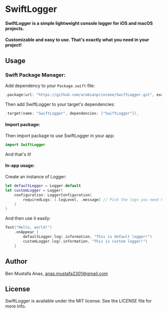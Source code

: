# SwiftLogger

#### SwiftLogger is a simple lightweight console logger for iOS and macOS projects. 
#### Customizable and easy to use. That's exactly what you need in your project!

## Usage

### Swift Package Manager:

Add dependency to your ```Package.swift``` file:
```swift
.package(url: "https://github.com/arabianprinceee/SwiftLogger.git", exact: "x.x.x")
```

Then add SwiftLogger to your target's dependencies:
```swift
.target(name: "SwiftLogger", dependencies: ["SwiftLogger"]),
```

#### Import package:

Then import package to use SwiftLogger in your app:
```swift
import SwiftLogger
```
And that's it!

#### In-app usage:

Create an instance of Logger:

```swift
let defaultLogger = Logger.default
let customLogger = Logger(
    configuration: LoggerConfiguration(
        requiredLogs: [.logLevel, .message] // Pick the logs you need here
    )
)
```

And then use it easily:

```swift
Text("Hello, world!")
    .onAppear {
        defaultLogger.log(.information, "This is default logger!")
        customLogger.log(.information, "This is custom logger!")
    }
```
## Author

Ben Mustafa Anas, anas.mustafa2301@gmail.com

## License

SwiftLogger is available under the MIT license. See the LICENSE file for more info.

